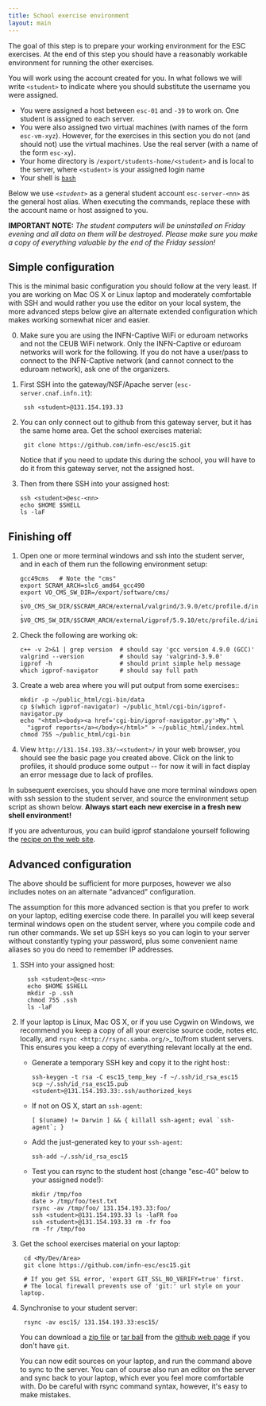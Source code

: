 ```yaml
---
title: School exercise environment
layout: main
---
```


The goal of this step is to prepare your working environment for the ESC
exercises.  At the end of this step you should have a reasonably workable
environment for running the other exercises.

You will work using the account created for you. In what follows we will
write `<student>` to indicate where you should substitute the username you
were assigned.

  * You were assigned a host between `esc-01` and `-39` to work on. One
    student is assigned to each server. 
  * You were also assigned two virtual machines (with names of the form
    `esc-vm-xyz`). However, for the exercises in this section you do not (and 
    should not) use the 
    virtual machines. Use the real server (with a name of the form `esc-xy`).
  * Your home directory is `/export/students-home/<student>` and is local 
    to the server, where `<student>` is your assigned login name
  * Your shell is [`bash`](http://www.gnu.org/s/bash)

Below we use *`<student>`* as a general student account `esc-server-<nn>` as the
general host alias.  When executing the commands, replace these with the
account name or host assigned to you.  

**IMPORTANT NOTE:** *The student computers will be uninstalled on Friday
evening and all data on them will be destroyed. Please make sure you make
a copy of everything valuable by the end of the Friday session!*


Simple configuration
--------------------

This is the minimal basic configuration you should follow at the very least.
If you are working on Mac OS X or Linux laptop and moderately comfortable
with SSH and would rather you use the editor on your local system, the more
advanced steps below give an alternate extended configuration which makes
working somewhat nicer and easier.

0. Make sure you are using the INFN-Captive WiFi or eduroam networks and not the CEUB
   WiFi network. Only the INFN-Captive or eduroam networks will work for the following. If
   you do not have a user/pass to connect to the INFN-Captive network 
   (and cannot connect to the eduroam network), ask one of the organizers.

1. First SSH into the gateway/NSF/Apache server (`esc-server.cnaf.infn.it`):
     
        ssh <student>@131.154.193.33

2. You can only connect out to github from this gateway server, but it
   has the same home area. Get the school exercises material:

        git clone https://github.com/infn-esc/esc15.git

   Notice that if you need to update this during the school, you will have to do it
   from this gateway server, not the assigned host.

 3. Then from there SSH into your assigned host:
 
        ssh <student>@esc-<nn>
        echo $HOME $SHELL
        ls -laF

Finishing off
-------------

1. Open one or more terminal windows and ssh into the student server, and
   in each of them run the following environment setup:

       gcc49cms   # Note the "cms"
       export SCRAM_ARCH=slc6_amd64_gcc490
       export VO_CMS_SW_DIR=/export/software/cms/
       . $VO_CMS_SW_DIR/$SCRAM_ARCH/external/valgrind/3.9.0/etc/profile.d/init.sh
       . $VO_CMS_SW_DIR/$SCRAM_ARCH/external/igprof/5.9.10/etc/profile.d/init.sh

2. Check the following are working ok:

       c++ -v 2>&1 | grep version  # should say 'gcc version 4.9.0 (GCC)'
       valgrind --version          # should say 'valgrind-3.9.0'
       igprof -h                   # should print simple help message
       which igprof-navigator      # should say full path

3. Create a web area where you will put output from some exercises::

       mkdir -p ~/public_html/cgi-bin/data
       cp $(which igprof-navigator) ~/public_html/cgi-bin/igprof-navigator.py
       echo "<html><body><a href='cgi-bin/igprof-navigator.py'>My" \
         "igprof reports</a></body></html>" > ~/public_html/index.html
       chmod 755 ~/public_html/cgi-bin

4. View `http://131.154.193.33/~<student>/` in your web browser, you
   should see the basic page you created above. Click on the link to
   profiles, it should produce some output -- for now it will in fact
   display an error message due to lack of profiles.

In subsequent exercises, you should have one more terminal windows open with
ssh session to the student server, and source the environment setup script as
shown below. **Always start each new exercise in a fresh new shell 
environment!**

If you are adventurous, you can build igprof standalone yourself following
the [recipe on the web site](http://igprof.sourceforge.net/install.html).

Advanced configuration
----------------------

The above should be sufficient for more purposes, however we also includes
notes on an alternate "advanced" configuration.

The assumption for this more advanced section is that you prefer to work on
your laptop, editing exercise code there. In parallel you will keep several
terminal windows open on the student server, where you compile code and run
other commands. We set up SSH keys so you can login to your server without
constantly typing your password, plus some convenient name aliases so you do
need to remember IP addresses.

1. SSH into your assigned host:

         ssh <student>@esc-<nn>
         echo $HOME $SHELL
         mkdir -p .ssh
         chmod 755 .ssh
         ls -laF

2. If your laptop is Linux, Mac OS X, or if you use Cygwin on Windows, we
   recommend you keep a copy of all your exercise source code, notes etc.
   locally, and `rsync <http://rsync.samba.org/>`_ to/from student servers.
   This ensures you keep a copy of everything relevant locally at the end.

   * Generate a temporary SSH key and copy it to the right host::

         ssh-keygen -t rsa -C esc15_temp_key -f ~/.ssh/id_rsa_esc15
         scp ~/.ssh/id_rsa_esc15.pub <student>@131.154.193.33:.ssh/authorized_keys

   * If not on OS X, start an `ssh-agent`:

         [ $(uname) != Darwin ] && { killall ssh-agent; eval `ssh-agent`; }

   * Add the just-generated key to your `ssh-agent`:

         ssh-add ~/.ssh/id_rsa_esc15

   * Test you can rsync to the student host (change "esc-40" below to your
     assigned node!):

         mkdir /tmp/foo
         date > /tmp/foo/test.txt
         rsync -av /tmp/foo/ 131.154.193.33:foo/
         ssh <student>@131.154.193.33 ls -laFR foo
         ssh <student>@131.154.193.33 rm -fr foo
         rm -fr /tmp/foo

3. Get the school exercises material on your laptop:

        cd <My/Dev/Area>
        git clone https://github.com/infn-esc/esc15.git

        # If you get SSL error, 'export GIT_SSL_NO_VERIFY=true' first.
        # The local firewall prevents use of 'git:' url style on your laptop.

4. Synchronise to your student server:

        rsync -av esc15/ 131.154.193.33:esc15/

   You can download a [zip file](https://github.com/infn-esc/esc15/zipball/master)
   or [tar ball](https://github.com/infn-esc/esc/tarball/master) from the
   [github web page](http://github.com/infn-esc/esc15) if you don't have `git`.

   You can now edit sources on your laptop, and run the command above to sync
   to the server. You can of course also run an editor on the server and sync
   back to your laptop, which ever you feel more comfortable with. Do be
   careful with rsync command syntax, however, it's easy to make mistakes.
